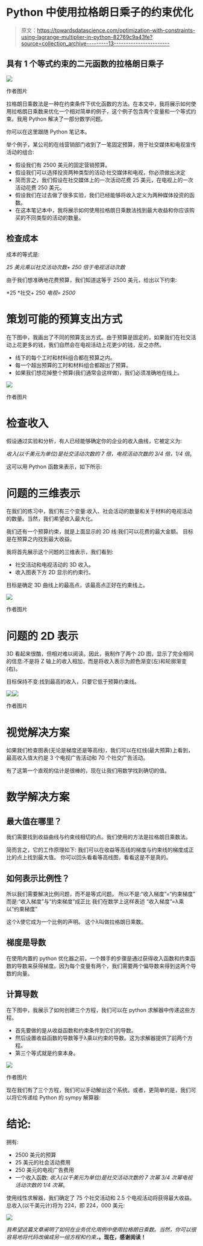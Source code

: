 # Python 中使用拉格朗日乘子的约束优化

> 原文：<https://towardsdatascience.com/optimization-with-constraints-using-lagrange-multiplier-in-python-82769c9a43fe?source=collection_archive---------13----------------------->

## 具有 1 个等式约束的二元函数的拉格朗日乘子

![](img/d60f51ac9e934ad4022a773c7fcfaf47.png)

作者图片

拉格朗日乘数法是一种在约束条件下优化函数的方法。在本文中，我将展示如何使用拉格朗日乘数来优化一个相对简单的例子，这个例子包含两个变量和一个等式约束。我用 Python 解决了一部分数学问题。

你可以在这里跟随 Python 笔记本。

举个例子，某公司的在线营销部门收到了一笔固定预算，用于社交媒体和电视宣传活动的组合:

*   假设我们有 2500 美元的固定营销预算。
*   假设我们可以选择投资两种类型的活动:社交媒体和电视，你必须做出决定
*   简而言之，我们假设在社交媒体上的一次活动花费 25 美元，在电视上的一次活动花费 250 美元。
*   假设我们在过去做了很多实验，我们已经能够将收入定义为两种媒体投资的函数。
*   在这本笔记本中，我将展示如何使用拉格朗日乘数法找到最大收益和你应该购买的不同类型的活动的数量。

## 检查成本

成本的等式是:

*25 美元乘以社交活动次数+ 250 倍于电视活动次数*

由于我们想准确地花费预算，我们知道这等于 2500 美元，给出以下约束:

*25 *社交+ 250 *电视= 2500*

# 策划可能的预算支出方式

在下图中，我画出了不同的预算支出方式。由于预算是固定的，如果我们在社交活动上花更多的钱，我们自然会在电视活动上花更少的钱，反之亦然。

*   线下的每个工时和材料组合都在预算之内。
*   每一个超出预算的工时和材料组合都超出了预算。
*   如果我们想花掉整个预算(我们通常会这样做)，我们必须准确地在线上。

![](img/92f1057990a810442d649c3124be79ad.png)

作者图片

# 检查收入

假设通过实验和分析，有人已经能够确定你的企业的收入曲线，它被定义为:

*收入(以千美元为单位)是社交活动次数的 7 倍，电视活动次数的 3/4 倍，1/4 倍*。

这可以用 Python 函数来表示，如下所示:

# 问题的三维表示

在我们的练习中，我们有三个变量:收入、社会活动的数量和关于材料的电视活动的数量。当然，我们希望收入最大化。

我们还有一个预算约束，就是上面显示的 2D 线:我们可以花费的最大金额。
目标是在预算之内找到最大收益。

我将首先展示这个问题的三维表示，我们看到:

*   社交活动和电视活动的 3D 收入。
*   收入图表下方 2D 显示的约束行。

目标是确定 3D 曲线上的最高点，该最高点正好在约束线上。

![](img/8d805bfed1d252f954d895a5bcc6b0f9.png)

作者图片

# 问题的 2D 表示

3D 看起来很酷，但相对难以阅读。因此，我制作了两个 2D 图，显示了完全相同的信息:不是将 Z 轴上的收入相加，而是将收入表示为颜色渐变(左)和轮廓渐变(右)。

目标保持不变:找到最高的收入，只要它低于预算约束线。

![](img/710c34b77212332f287415d44eda5b18.png)![](img/9ecd3cc357e26974e9ff852ba92fb2a8.png)

作者图片

# 视觉解决方案

如果我们检查图表(无论是梯度还是等高线)，我们可以在红线(最大预算)上看到，最高收入值大约是 3 个电视广告活动和 70 个社交广告活动。

有了这第一个直观的估计是很棒的，现在让我们用数学找到确切的值。

# 数学解决方案

## 最大值在哪里？

我们需要找到收益曲线与约束线相切的点。我们使用的方法是拉格朗日乘数法。

简而言之，它的工作原理如下:
我们可以在收益等高线的梯度与约束线的梯度成正比的点上找到最大值。
你可以回头看看等高线图，看看这是不是真的。

## 如何表示比例性？

所以我们需要解决比例问题，而不是等式问题。
所以不是:“收入梯度”=“约束梯度”
而是:“收入梯度”与“约束梯度”成正比
我们在数学上这样表述
“收入梯度”=λ乘以“约束梯度”

这个λ使它成为一个比例的声明。
这个λ叫做拉格朗日乘数。

## 梯度是导数

在使用内置的 python 优化器之前，一个棘手的步骤是通过获得收入函数和约束函数的导数来获得梯度。因为每个变量有两个，我们需要两个偏导数来得到这两个导数的向量。

## 计算导数

在下图中，我展示了如何创建三个方程，我们可以在 python 求解器中传递这些方程。

*   首先要做的是从收益函数和约束条件到它们的导数。
*   然后设置收益函数的导数等于λ乘以约束的导数。这为求解器提供了前两个方程。
*   第三个等式就是约束本身。

![](img/bd53b5437193ecec2de969ccb0fdf052.png)

作者图片

现在我们有了三个方程，我们可以手动解出这个系统。或者，更简单的是，我们可以将它传递给 Python 的 sympy 解算器:

# 结论:

拥有:

*   2500 美元的预算
*   25 美元的社会活动费用
*   250 美元的电视广告费用
*   一个收入函数:
    *收入(以千美元为单位)是社交活动次数的 7 次幂 3/4 次幂电视活动次数的 1/4 次幂*。

使用线性求解器，我们确定了 75 个社交活动和 2.5 个电视活动将获得最大收益。总收入(以千美元计)将为 224，即 224，000 美元:

![](img/0eb6cf3a5099fb587157d702faa29f5d.png)

*我希望这篇文章阐明了如何在业务优化用例中使用拉格朗日乘数。当然，你可以很容易地将代码改编成另一组方程和约束，*[](http://jooskorstanje.com/LagrangeMultiplier.html)**。现在，感谢阅读！**